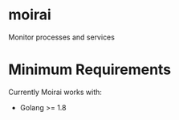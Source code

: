 # moirai
Monitor processes and services

# Minimum Requirements
Currently Moirai works with:
- Golang >= 1.8

